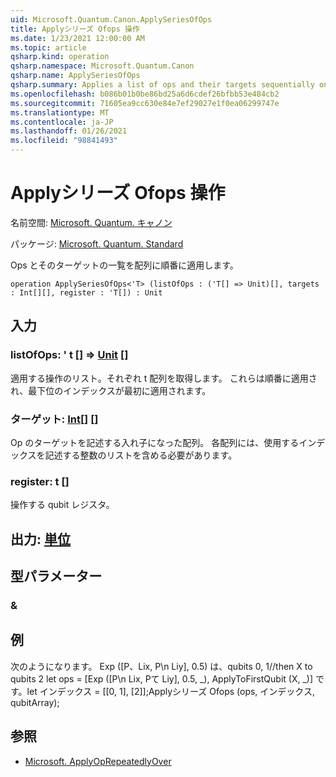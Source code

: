 ```yaml
---
uid: Microsoft.Quantum.Canon.ApplySeriesOfOps
title: Applyシリーズ Ofops 操作
ms.date: 1/23/2021 12:00:00 AM
ms.topic: article
qsharp.kind: operation
qsharp.namespace: Microsoft.Quantum.Canon
qsharp.name: ApplySeriesOfOps
qsharp.summary: Applies a list of ops and their targets sequentially on an array.
ms.openlocfilehash: b086b01b0be86bd25a6d6cdef26bfbb53e484cb2
ms.sourcegitcommit: 71605ea9cc630e84e7ef29027e1f0ea06299747e
ms.translationtype: MT
ms.contentlocale: ja-JP
ms.lasthandoff: 01/26/2021
ms.locfileid: "98841493"
---
```

# <a name="applyseriesofops-operation"></a>Applyシリーズ Ofops 操作

名前空間: [Microsoft. Quantum. キャノン](xref:Microsoft.Quantum.Canon)

パッケージ: [Microsoft. Quantum. Standard](https://nuget.org/packages/Microsoft.Quantum.Standard)


Ops とそのターゲットの一覧を配列に順番に適用します。

```qsharp
operation ApplySeriesOfOps<'T> (listOfOps : ('T[] => Unit)[], targets : Int[][], register : 'T[]) : Unit
```


## <a name="input"></a>入力

### <a name="listofops--t--unit-"></a>listOfOps: ' t [] => [Unit](xref:microsoft.quantum.lang-ref.unit) []

適用する操作のリスト。それぞれ t 配列を取得します。 これらは順番に適用され、最下位のインデックスが最初に適用されます。


### <a name="targets--int"></a>ターゲット: [Int](xref:microsoft.quantum.lang-ref.int)[] []

Op のターゲットを記述する入れ子になった配列。 各配列には、使用するインデックスを記述する整数のリストを含める必要があります。


### <a name="register--t"></a>register: t []

操作する qubit レジスタ。



## <a name="output--unit"></a>出力: [単位](xref:microsoft.quantum.lang-ref.unit)



## <a name="type-parameters"></a>型パラメーター

### <a name="t"></a>&



## <a name="example"></a>例

次のようになります。 Exp ([P、Lix, P\n Liy], 0.5) は、qubits 0, 1//then X to qubits 2 let ops = [Exp ([P\n Lix, Pて Liy], 0.5, _), ApplyToFirstQubit (X, _)] です。let インデックス = [[0, 1], [2]];Applyシリーズ Ofops (ops, インデックス, qubitArray);

## <a name="see-also"></a>参照

- [Microsoft. ApplyOpRepeatedlyOver](xref:Microsoft.Quantum.Canon.ApplyOpRepeatedlyOver)